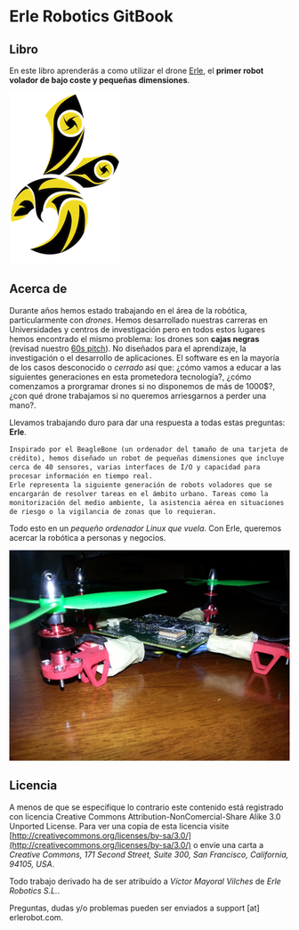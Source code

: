 Erle Robotics GitBook
=======================


Libro
-----
En este libro aprenderás a como utilizar el drone [Erle](http://erlerobot.com), el **primer robot volador de bajo coste y pequeñas dimensiones**.

![erlelogo](img/erlelogo.png)


Acerca de
-----
Durante años hemos estado trabajando en el área de la robótica, particularmente con *drones*. Hemos desarrollado nuestras carreras en Universidades y centros de investigación pero en todos estos lugares hemos encontrado el mismo problema: los drones son **cajas negras** (revisad nuestro [60s pitch](https://www.youtube.com/watch?v=tKAqjyXaC18)). No diseñados para el aprendizaje, la investigación o el desarrollo de aplicaciones. El software es en la mayoría de los casos desconocido o *cerrado* así que: ¿cómo vamos a educar a las siguientes generaciones en esta prometedora tecnología?, ¿cómo comenzamos a prorgramar drones si no disponemos de más de 1000$?, ¿con qué drone trabajamos si no queremos arriesgarnos a perder una mano?.

Llevamos trabajando duro para dar una respuesta a todas estas preguntas: **Erle**.

```
Inspirado por el BeagleBone (un ordenador del tamaño de una tarjeta de crédito), hemos diseñado un robot de pequeñas dimensiones que incluye cerca de 40 sensores, varias interfaces de I/O y capacidad para procesar información en tiempo real.
Erle representa la siguiente generación de robots voladores que se encargarán de resolver tareas en el ámbito urbano. Tareas como la monitorización del medio ambiente, la asistencia aérea en situaciones de riesgo o la vigilancia de zonas que lo requieran.
```

Todo esto en un *pequeño ordenador Linux que vuela*. Con Erle, queremos acercar la robótica a personas y negocios.

![erle](img/erle.jpg)


Licencia
--------
A menos de que se especifique lo contrario este contenido está registrado con licencia Creative Commons Attribution-NonComercial-Share Alike 3.0 Unported License. Para ver una copia de esta licencia visite [http://creativecommons.org/licenses/by-sa/3.0/](http://creativecommons.org/licenses/by-sa/3.0/) o envíe una carta a *Creative Commons, 171 Second Street, Suite 300, San Francisco, California, 94105, USA*.

Todo trabajo derivado ha de ser atribuído a *Víctor Mayoral Vilches* de *Erle Robotics S.L.*. 

Preguntas, dudas y/o problemas pueden ser enviados a support [at] erlerobot.com.


